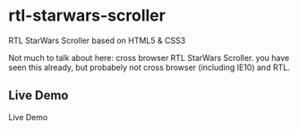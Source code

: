 rtl-starwars-scroller
=====================

RTL StarWars Scroller based on HTML5 &amp; CSS3

Not much to talk about here: cross browser RTL StarWars Scroller. you have seen this already, but probabely not cross browser (including IE10) and RTL. 


Live Demo
------------
Live Demo

 [1]: http://www.internet-israel.com/internet_files/omri/       "Live Demo"
